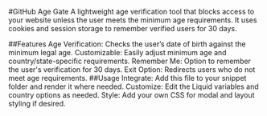 #GitHub Age Gate
A lightweight age verification tool that blocks access to your website unless the user meets the minimum age requirements. It uses cookies and session storage to remember verified users for 30 days.

##Features
Age Verification: Checks the user’s date of birth against the minimum legal age.
Customizable: Easily adjust minimum age and country/state-specific requirements.
Remember Me: Option to remember the user's verification for 30 days.
Exit Option: Redirects users who do not meet age requirements.
##Usage
Integrate: Add this file to your snippet folder and render it where needed.
Customize: Edit the Liquid variables and country options as needed.
Style: Add your own CSS for modal and layout styling if desired.
